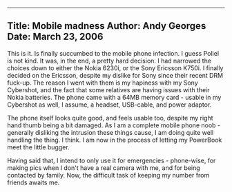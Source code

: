 -----
Title:  Mobile madness
Author: Andy Georges
Date: March 23, 2006
----







This is it. Is finally succumbed to the mobile phone infection. I guess
Poliel is not kind. It was, in the end, a pretty hard decision. I had
narrowed the choices down to either the Nokia 6230i, or the Sony
Ericsson K750i. I finally decided on the Ericsson, despite my dislike
for Sony since their recent DRM fuck-up. The reason I went with them is
my hapiness with my Sony Cybershot, and the fact that some relatives are
having issues with their Nokia batteries. The phone came with a 64MB
memory card - usable in my Cybershot as well, I assume, a headset,
USB-cable, and power adaptor.


The phone itself looks quite good, and feels usable too, despite my
right hand thumb being a bit damaged. As I am a complete mobile phone
noob - generally disliking the intrusion these things cause, I am doing
quite well handling the thing. I think. I am now in the process of
letting my PowerBook meet the little bugger.


Having said that, I intend to only use it for emergencies - phone-wise,
for making pics when I don't have a real camera with me, and for being
contacted by family. Now, the difficult task of keeping my number from
friends awaits me.




